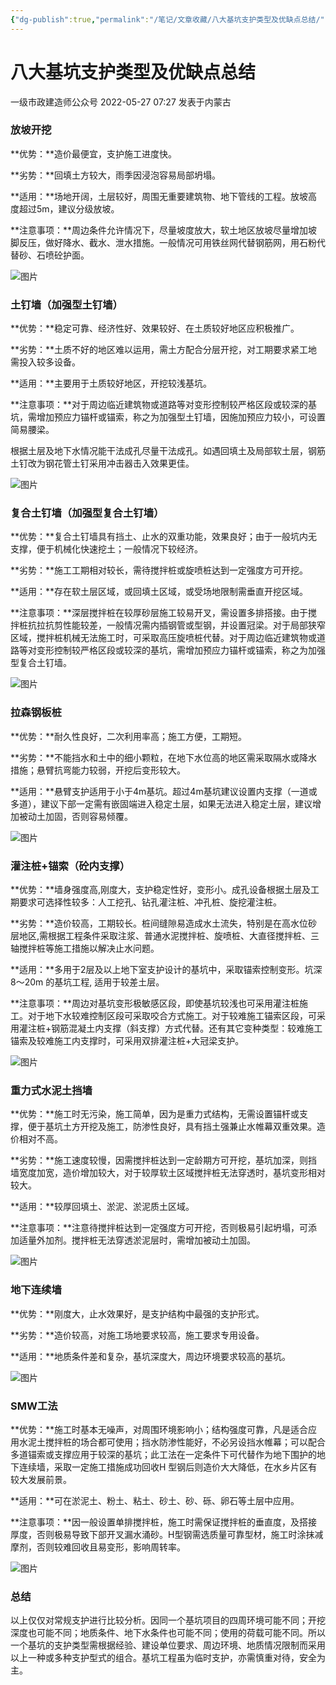 ```yaml
---
{"dg-publish":true,"permalink":"/笔记/文章收藏/八大基坑支护类型及优缺点总结/","tags":["基坑防护 土木"],"noteIcon":"","created":"","updated":""}
---
```



# 八大基坑支护类型及优缺点总结

 一级市政建造师公众号  2022-05-27 07:27 发表于内蒙古

### 放坡开挖

**优势：**造价最便宜，支护施工进度快。  

**劣势：**回填土方较大，雨季因浸泡容易局部坍塌。  

**适用：**场地开阔，土层较好，周围无重要建筑物、地下管线的工程。放坡高度超过5m，建议分级放坡。

**注意事项：**周边条件允许情况下，尽量坡度放大，软土地区放坡尽量增加坡脚反压，做好降水、截水、泄水措施。一般情况可用铁丝网代替钢筋网，用石粉代替砂、石喷砼护面。

![图片](https://mmbiz.qpic.cn/mmbiz_jpg/XFxWlicmhUKicf8LvNd3bkMMVHbpOoibOyxjYXqDC5LRl2mAxyuqS6eymxS9xNciaEWZ6gD0g3MJkp9FmoN2XG7NibQ/640?wx_fmt=jpeg&tp=wxpic&wxfrom=5&wx_lazy=1&wx_co=1)

### 土钉墙（加强型土钉墙）

**优势：**稳定可靠、经济性好、效果较好、在土质较好地区应积极推广。

**劣势：**土质不好的地区难以运用，需土方配合分层开挖，对工期要求紧工地需投入较多设备。

**适用：**主要用于土质较好地区，开挖较浅基坑。

**注意事项：**对于周边临近建筑物或道路等对变形控制较严格区段或较深的基坑，需增加预应力锚杆或锚索，称之为加强型土钉墙，因施加预应力较小，可设置简易腰梁。

根据土层及地下水情况能干法成孔尽量干法成孔。如遇回填土及局部软土层，钢筋土钉改为钢花管土钉采用冲击器击入效果更佳。

![图片](https://mmbiz.qpic.cn/mmbiz_jpg/C5LW6QS31nn8tXCicGibRU37fsAAC3Qk3J3qibwPb3icVn08uPGWPWMqMAFvhsMPGuUy8rLV8WTMicnqRqFKbfUicg8A/640?wx_fmt=jpeg&tp=wxpic&wxfrom=5&wx_lazy=1&wx_co=1)  

### 复合土钉墙（加强型复合土钉墙）

**优势：**复合土钉墙具有挡土、止水的双重功能，效果良好；由于一般坑内无支撑，便于机械化快速挖土；一般情况下较经济。

**劣势：**施工工期相对较长，需待搅拌桩或旋喷桩达到一定强度方可开挖。

**适用：**存在软土层区域，或回填土区域，或受场地限制需垂直开挖区域。

**注意事项：**深层搅拌桩在较厚砂层施工较易开叉，需设置多排搭接。由于搅拌桩抗拉抗剪性能较差，一般情况需内插钢管或型钢，并设置冠梁。对于局部狭窄区域，搅拌桩机械无法施工时，可采取高压旋喷桩代替。对于周边临近建筑物或道路等对变形控制较严格区段或较深的基坑，需增加预应力锚杆或锚索，称之为加强型复合土钉墙。

![图片](https://mmbiz.qpic.cn/mmbiz_jpg/C5LW6QS31nn8tXCicGibRU37fsAAC3Qk3Jkrib5MPAhbG7VtlRH75k6qtCLmYZ9jlfgVsibTmvYeMtThe9zPXX3IVQ/640?wx_fmt=jpeg&tp=wxpic&wxfrom=5&wx_lazy=1&wx_co=1)

### 拉森钢板桩

**优势：**耐久性良好，二次利用率高；施工方便，工期短。

**劣势：**不能挡水和土中的细小颗粒，在地下水位高的地区需采取隔水或降水措施；悬臂抗弯能力较弱，开挖后变形较大。

**适用：**悬臂支护适用于小于4m基坑。超过4m基坑建议设置内支撑（一道或多道），建议下部一定需有嵌固端进入稳定土层，如果无法进入稳定土层，建议增加被动土加固，否则容易倾覆。

![图片](https://mmbiz.qpic.cn/mmbiz_jpg/XFxWlicmhUKicf8LvNd3bkMMVHbpOoibOyxJ4DbjMtqxd6iaicWxk3DV3EQZpfyQT0ibvPzQAg17VfCRHOFm49v6apicg/640?wx_fmt=jpeg&tp=wxpic&wxfrom=5&wx_lazy=1&wx_co=1)

### 灌注桩+锚索（砼内支撑）

**优势：**墙身强度高,刚度大，支护稳定性好，变形小。成孔设备根据土层及工期要求可选择性较多：人工挖孔、钻孔灌注桩、冲孔桩、旋挖灌注桩。

**劣势：**造价较高，工期较长。桩间缝隙易造成水土流失，特别是在高水位砂层地区,需根据工程条件采取注浆、普通水泥搅拌桩、旋喷桩、大直径搅拌桩、三轴搅拌桩等施工措施以解决止水问题。

**适用：**多用于2层及以上地下室支护设计的基坑中，采取锚索控制变形。坑深8～20m 的基坑工程, 适用于较差土层。

**注意事项：**周边对基坑变形极敏感区段，即使基坑较浅也可采用灌注桩施工。对于地下水较难控制区段可采取咬合方式施工。对于较难施工锚索区段，可采用灌注桩+钢筋混凝土内支撑（斜支撑）方式代替。还有其它变种类型：较难施工锚索及较难施工内支撑时，可采用双排灌注桩+大冠梁支护。

![图片](https://mmbiz.qpic.cn/mmbiz_jpg/C5LW6QS31nn8tXCicGibRU37fsAAC3Qk3JbMF22Z9s0mph9nHvu4m3OUxMzv7uJUrmWAOMpusfqkoUOsHkkrN7icA/640?wx_fmt=jpeg&tp=wxpic&wxfrom=5&wx_lazy=1&wx_co=1)

### 重力式水泥土挡墙

**优势：**施工时无污染，施工简单，因为是重力式结构，无需设置锚杆或支撑，便于基坑土方开挖及施工，防渗性良好，具有挡土强兼止水帷幕双重效果。造价相对不高。

**劣势：**施工速度较慢，因需搅拌桩达到一定龄期方可开挖，基坑加深，则挡墙宽度加宽，造价增加较大，对于较厚软土区域搅拌桩无法穿透时，基坑变形相对较大。

**适用：**较厚回填土、淤泥、淤泥质土区域。

**注意事项：**注意待搅拌桩达到一定强度方可开挖，否则极易引起坍塌，可添加适量外加剂。搅拌桩无法穿透淤泥层时，需增加被动土加固。

![图片](https://mmbiz.qpic.cn/mmbiz_jpg/XFxWlicmhUKicf8LvNd3bkMMVHbpOoibOyxNSibrAWvcS1qib7fVjqIBWSuqb44lXtWoVXVxu4gqgECbAibwfz7JmXJQ/640?wx_fmt=jpeg&tp=wxpic&wxfrom=5&wx_lazy=1&wx_co=1)

### 地下连续墙

**优势：**刚度大，止水效果好，是支护结构中最强的支护形式。

**劣势：**造价较高，对施工场地要求较高，施工要求专用设备。

**适用：**地质条件差和复杂，基坑深度大，周边环境要求较高的基坑。

![图片](https://mmbiz.qpic.cn/mmbiz_jpg/C5LW6QS31nn8tXCicGibRU37fsAAC3Qk3Ja01ibZOW6zLY2CEftWzf7fxD1k1T3BbsVofWCjLib0ibskjLyR7U9ENgQ/640?wx_fmt=jpeg&tp=wxpic&wxfrom=5&wx_lazy=1&wx_co=1)

### SMW工法

**优势：**施工时基本无噪声，对周围环境影响小；结构强度可靠，凡是适合应用水泥土搅拌桩的场合都可使用；挡水防渗性能好，不必另设挡水帷幕；可以配合多道锚索或支撑应用于较深的基坑；此工法在一定条件下可代替作为地下围护的地下连续墙，采取一定施工措施成功回收H 型钢后则造价大大降低，在水乡片区有较大发展前景。

**适用：**可在淤泥土、粉土、粘土、砂土、砂、砾、卵石等土层中应用。

**注意事项：**因一般设置单排搅拌桩，施工时需保证搅拌桩的垂直度，及搭接厚度，否则极易导致下部开叉漏水涌砂。H型钢需选质量可靠型材，施工时涂抹减摩剂，否则较难回收且易变形，影响周转率。

![图片](https://mmbiz.qpic.cn/mmbiz_jpg/C5LW6QS31nn8tXCicGibRU37fsAAC3Qk3JqsdLdvCfL84W5WD7NicicxcAVIAvOicOPPGF9DxKYJHvhxdepibgJEplCw/640?wx_fmt=jpeg&tp=wxpic&wxfrom=5&wx_lazy=1&wx_co=1)

### 总结

以上仅仅对常规支护进行比较分析。因同一个基坑项目的四周环境可能不同；开挖深度也可能不同；地质条件、地下水条件也可能不同；使用的荷载可能不同。所以一个基坑的支护类型需根据经验、建设单位要求、周边环境、地质情况限制而采用以上一种或多种支护型式的组合。基坑工程虽为临时支护，亦需慎重对待，安全为主。
